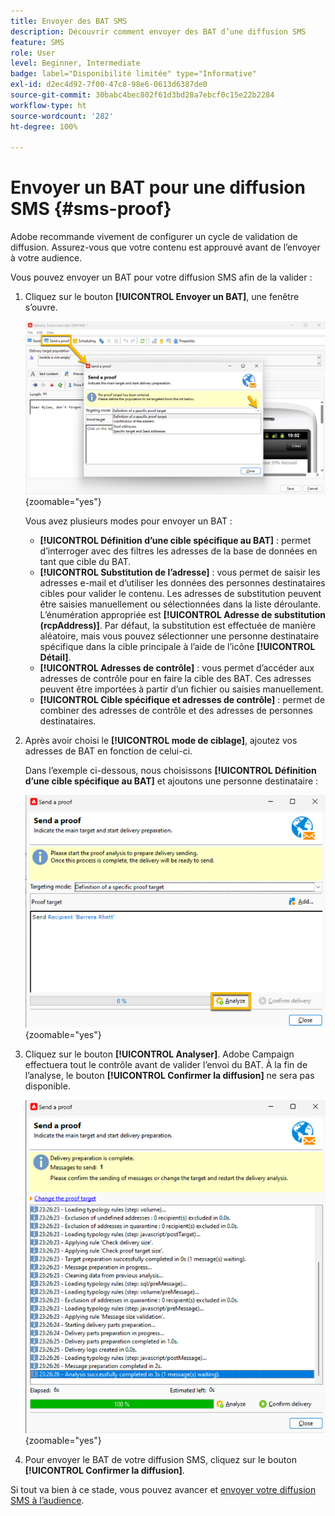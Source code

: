 ```yaml
---
title: Envoyer des BAT SMS
description: Découvrir comment envoyer des BAT d’une diffusion SMS
feature: SMS
role: User
level: Beginner, Intermediate
badge: label="Disponibilité limitée" type="Informative"
exl-id: d2ec4d92-7f00-47c8-98e6-0613d6387de0
source-git-commit: 30babc4bec802f61d3bd28a7ebcf0c15e22b2284
workflow-type: ht
source-wordcount: '282'
ht-degree: 100%

---
```


# Envoyer un BAT pour une diffusion SMS {#sms-proof}

Adobe recommande vivement de configurer un cycle de validation de diffusion. Assurez-vous que votre contenu est approuvé avant de l’envoyer à votre audience.

Vous pouvez envoyer un BAT pour votre diffusion SMS afin de la valider :

1. Cliquez sur le bouton **[!UICONTROL Envoyer un BAT]**, une fenêtre s’ouvre.

   ![](assets/proof_targeting.png){zoomable="yes"}

   Vous avez plusieurs modes pour envoyer un BAT :

   * **[!UICONTROL Définition d’une cible spécifique au BAT]** : permet d’interroger avec des filtres les adresses de la base de données en tant que cible du BAT.
   * **[!UICONTROL Substitution de l’adresse]** : vous permet de saisir les adresses e-mail et d’utiliser les données des personnes destinataires cibles pour valider le contenu. Les adresses de substitution peuvent être saisies manuellement ou sélectionnées dans la liste déroulante. L’énumération appropriée est **[!UICONTROL Adresse de substitution (rcpAddress)]**.
Par défaut, la substitution est effectuée de manière aléatoire, mais vous pouvez sélectionner une personne destinataire spécifique dans la cible principale à l’aide de l’icône **[!UICONTROL Détail]**.
   * **[!UICONTROL Adresses de contrôle]** : vous permet d’accéder aux adresses de contrôle pour en faire la cible des BAT. Ces adresses peuvent être importées à partir d’un fichier ou saisies manuellement.
   * **[!UICONTROL Cible spécifique et adresses de contrôle]** : permet de combiner des adresses de contrôle et des adresses de personnes destinataires.

1. Après avoir choisi le **[!UICONTROL mode de ciblage]**, ajoutez vos adresses de BAT en fonction de celui-ci.

   Dans l’exemple ci-dessous, nous choisissons **[!UICONTROL Définition d’une cible spécifique au BAT]** et ajoutons une personne destinataire :

   ![](assets/proof_recipient.png){zoomable="yes"}

1. Cliquez sur le bouton **[!UICONTROL Analyser]**.
Adobe Campaign effectuera tout le contrôle avant de valider l’envoi du BAT. À la fin de l’analyse, le bouton **[!UICONTROL Confirmer la diffusion]** ne sera pas disponible.

   ![](assets/proof_analyze.png){zoomable="yes"}

1. Pour envoyer le BAT de votre diffusion SMS, cliquez sur le bouton **[!UICONTROL Confirmer la diffusion]**.

Si tout va bien à ce stade, vous pouvez avancer et [envoyer votre diffusion SMS à l’audience](sms-audience.md).
